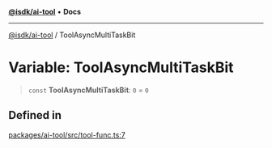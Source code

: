 [**@isdk/ai-tool**](../README.md) • **Docs**

***

[@isdk/ai-tool](../globals.md) / ToolAsyncMultiTaskBit

# Variable: ToolAsyncMultiTaskBit

> `const` **ToolAsyncMultiTaskBit**: `0` = `0`

## Defined in

[packages/ai-tool/src/tool-func.ts:7](https://github.com/isdk/ai-tool.js/blob/fe6b47f429fb128627d2210e367fa914b891d314/src/tool-func.ts#L7)
